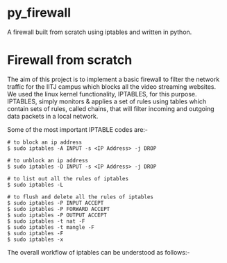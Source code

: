 # py_firewall
A firewall built from scratch using iptables and written in python.

# Firewall from scratch
The aim of this project is to implement a basic firewall to filter the network traffic for the IITJ campus which blocks all the video streaming websites. We used the linux kernel functionality, IPTABLES, for this purpose. IPTABLES, simply monitors & applies a set of rules using tables which contain sets of rules, called chains, that will filter incoming and outgoing data packets in a local network.


Some of the most important IPTABLE codes are:-
```
# to block an ip address
$ sudo iptables -A INPUT -s <IP Address> -j DROP
```
```
# to unblock an ip address
$ sudo iptables -D INPUT -s <IP Address> -j DROP
```
```
# to list out all the rules of iptables
$ sudo iptables -L
```
```
# to flush and delete all the rules of iptables
$ sudo iptables -P INPUT ACCEPT
$ sudo iptables -P FORWARD ACCEPT
$ sudo iptables -P OUTPUT ACCEPT
$ sudo iptables -t nat -F
$ sudo iptables -t mangle -F
$ sudo iptables -F
$ sudo iptables -x
```

The overall workflow of iptables can be understood as follows:-
